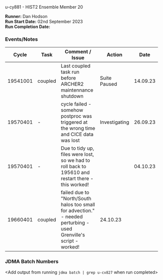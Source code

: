  u-cy881 - HIST2 Ensemble Member 20

**Runner:**  Dan Hodson  
**Run Start Date:**  02nd September 2023  
**Run Completion Date:**

### Events/Notes

| Cycle | Task | Comment / Issue | Action | Date |
| ---   | ---  | ---             | ---    | ---- |
| 19541001|  coupled   |    Last coupled task run before ARCHER2 maintennance shutdown   |  Suite Paused     | 14.09.23  |
| 19570401| - |cycle failed - somehow postproc was triggered at the wrong time and CICE data was lost| Investigating | 26.09.23 |
|19570401| - | Due to tidy up, files were lost, so we had to roll back to 195610 and restart there - this worked!| | 04.10.23|
|19660401|  coupled  |   failed due to "North/South halos too small for advection." - needed perturbing - used Grenville's script - worked!| 24.10.23|



### JDMA Batch Numbers

<Add output from running `jdma batch | grep u-cv827` when run completed>
